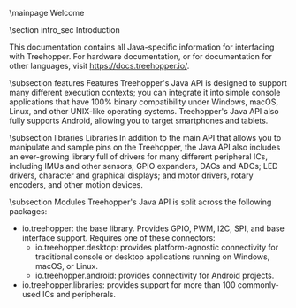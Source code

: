 \mainpage Welcome

\section intro_sec Introduction

This documentation contains all Java-specific information for interfacing with Treehopper. For hardware documentation, or for documentation for other languages, visit <a href="https://docs.treehopper.io/">https://docs.treehopper.io/</a>.


\subsection features Features
Treehopper's Java API is designed to support many different execution contexts; you can integrate it into simple console applications that have 100% binary compatibility under Windows, macOS, Linux, and other UNIX-like operating systems. Treehopper's Java API also fully supports Android, allowing you to target smartphones and tablets.

\subsection libraries Libraries
In addition to the main API that allows you to manipulate and sample pins on the Treehopper, the Java API also includes an ever-growing library full of drivers for many different peripheral ICs, including IMUs and other sensors; GPIO expanders, DACs and ADCs; LED drivers, character and graphical displays; and motor drivers, rotary encoders, and other motion devices.

\subsection Modules
Treehopper's Java API is split across the following packages:
- io.treehopper: the base library. Provides GPIO, PWM, I2C, SPI, and base interface support. Requires one of these connectors:
    - io.treehopper.desktop: provides platform-agnostic connectivity for traditional console or desktop applications running on Windows, macOS, or Linux.
    - io.treehopper.android: provides connectivity for Android projects.
- io.treehopper.libraries: provides support for more than 100 commonly-used ICs and peripherals.

